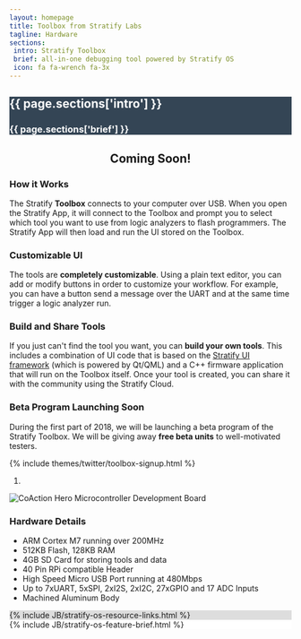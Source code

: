 ```yaml
---
layout: homepage
title: Toolbox from Stratify Labs
tagline: Hardware
sections:
 intro: Stratify Toolbox
 brief: all-in-one debugging tool powered by Stratify OS
 icon: fa fa-wrench fa-3x
---
```


<div style="background: #344555; color: #fff;">
	<div class="container">
  <div class="row header_row">
			<div class="col-md-3 text-center">
				<h2><i class="{{ page.sections['icon'] }}"></i></h2>
			</div>
			<div class="col-md-9">
				<h2><b>{{ page.sections['intro'] }}</b></h2>
				<h3>{{ page.sections['brief'] }}</h3>
			</div>
		</div>
	</div>
</div>

<div class="container">
<center><h2><b>Coming Soon!</b></h2></center>
<h3>How it Works</h3>
<p>The Stratify <b>Toolbox</b> connects to your computer over USB. When you open the Stratify App, it will connect to the Toolbox and prompt you to select which tool you want to use from logic analyzers to flash programmers. The Stratify App will then load and run the UI stored on the Toolbox.</p>

<div class="row header_row">
<div class="col-md-6">

<h3>Customizable UI</h3>
<p>The tools are <b>completely customizable</b>. Using a plain text editor, you can add or modify buttons in order to customize your workflow. For example, you can have a button send a message over the UART and at the same time trigger a logic analyzer run.</p>

</div>

<div class="col-md-6">
<h3>Build and Share Tools</h3>
<p>If you just can't find the tool you want, you can <b>build your own tools</b>. This includes a combination of UI code that is based on the <a href="https://github.com/StratifyLabs/StratifyQML" target="_blank">Stratify UI framework</a> (which is powered by Qt/QML) and a C++ firmware application that will run on the Toolbox itself. Once your tool is created, you can share it with the community using the Stratify Cloud.</p>
</div>
</div>

<h3>Beta Program Launching Soon</h3>
<p>During the first part of 2018, we will be launching a beta program of the Stratify Toolbox. We will be giving away <b>free beta units</b> to well-motivated testers.</p>

{% include themes/twitter/toolbox-signup.html %}

<div class="row header_row">
<div class="col-md-5">

<div id="carousel-product-images" class="carousel slide" data-ride="carousel">
  <!-- Indicators -->
  <ol class="carousel-indicators">
    <li data-target="#carousel-product-images" data-slide-to="0" class="active"></li>
  </ol>

  <!-- Wrapper for slides -->
  <div class="carousel-inner" role="listbox">

  <div class="item active">
    <img src="{{ BASE_PATH }}/images/Toolbox-coming-soon.png" alt="CoAction Hero Microcontroller Development Board">
  </div>


  </div>

</div>

</div>

<div class="col-md-7">
<h3>Hardware Details</h3>
<ul>
<li>ARM Cortex M7 running over 200MHz</li>
<li>512KB Flash, 128KB RAM</li>
<li>4GB SD Card for storing tools and data</li>
<li>40 Pin RPi compatible Header</li>
<li>High Speed Micro USB Port running at 480Mbps</li>
<li>Up to 7xUART, 5xSPI, 2xI2S, 2xI2C, 27xGPIO and 17 ADC Inputs</li>
<li>Machined Aluminum Body</li>
</ul>

</div>
</div>
</div>

<div style="background: #ddd; height: auto">
  {% include JB/stratify-os-resource-links.html %}
</div>

<div style="background: #fff; height: auto">
  {% include JB/stratify-os-feature-brief.html %}
</div>
